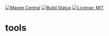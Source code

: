 [![Maven Central](https://img.shields.io/maven-central/v/com.github.gv2011/tools.svg)](https://repo1.maven.org/maven2/com/github/gv2011/tools/)
[![Build Status](https://travis-ci.org/gv2011/tools.svg?branch=dev)](https://travis-ci.org/gv2011/tools)
[![License: MIT](https://img.shields.io/badge/License-MIT-green.svg)](https://opensource.org/licenses/MIT)


# tools

